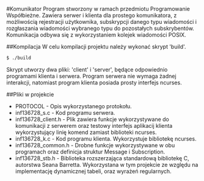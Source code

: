 #Komunikator
Program stworzony w ramach przedmiotu Programowanie Współbieżne.
Zawiera serwer i klienta dla prostego komunikatora, z możliwością
rejestracji użytkownika, subskrypcji danego typu wiadomości i rozgłaszania
wiadomości wybranego typu do pozostałych subskrybentów.
Komunikacja odbywa się z wykorzystaniem kolejek wiadomości POSIX.

##Kompilacja
W celu kompilacji projektu należy wykonać skrypt 'build'.
```bash
$ ./build
```
Skrypt utworzy dwa pliki: 'client' i 'server', będące odpowiednio
programami klienta i serwera. Program serwera nie wymaga żadnej
interakcji, natomiast program klienta posiada prosty interfejs ncurses.

##Pliki w projekcie
- PROTOCOL - Opis wykorzystanego protokołu.
- inf136728\_s.c - Kod programu serwera.
- inf136728\_client.h - Plik zawiera funkcje wykorzystywane do komunikacji z serwerem oraz testowy interfejs aplikacij klienta wykorzystujący linię komend zamiast biblioteki ncurses.
- inf136728\_k.c - Kod programu klienta. Wykorzystuje bibliotekę ncurses.
- inf136728\_common.h - Drobne funkcje wykorzystywane w obu programach oraz definicja struktur Message i Subscription.
- inf136728\_stb.h - Biblioteka rozszerzająca standardową bibliotekę C, autorstwa Seana Barretta. Wykorzystana w tym projekcie ze względu na implementację dynamicznej tabeli, oraz wyrażeń regularnych.
